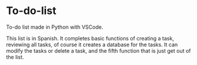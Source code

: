 # To-do-list

To-do list made in Python with VSCode. 

This list is in Spanish. It completes basic functions of creating a task, reviewing all tasks, of course it creates a database for the tasks. It can modify the tasks or delete a task, and the fifth function that is just get out of the list. 
